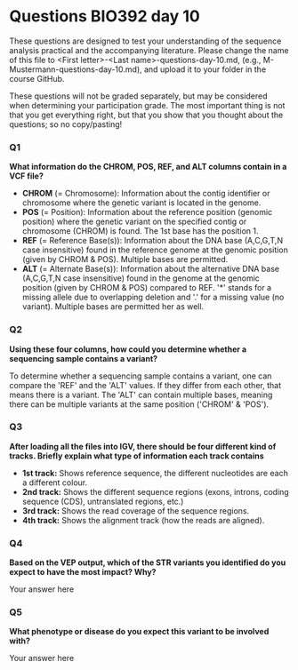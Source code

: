 
# Questions BIO392 day 10
These questions are designed to test your understanding of the sequence analysis practical and the accompanying literature. Please change the name of this file to \<First letter\>-\<Last name\>-questions-day-10.md, (e.g., M-Mustermann-questions-day-10.md), and upload it to your folder in the course GitHub.

These questions will not be graded separately, but may be considered when determining your participation grade. The most important thing is not that you get everything right, but that you show that you thought about the questions; so no copy/pasting!

### Q1
**What information do the CHROM, POS, REF, and ALT columns contain in a VCF file?**

* **CHROM** (= Chromosome): Information about the contig identifier or chromosome where the genetic variant is located in the genome.
* **POS** (= Position): Information about the reference position (genomic position) where the genetic variant on the specified contig or chromosome (CHROM) is found. The 1st base has the position 1.
* **REF** (= Reference Base(s)): Information about the DNA base (A,C,G,T,N case insensitive) found in the reference genome at the genomic position (given by CHROM & POS). Multiple bases are permitted.
* **ALT** (= Alternate Base(s)): Information about the alternative DNA base (A,C,G,T,N case insensitive) found in the genome at the genomic position (given by CHROM & POS) compared to REF. '*' stands for a missing allele due to overlapping deletion and '.' for a missing value (no variant). Multiple bases are permitted her as well.

### Q2
**Using these four columns, how could you determine whether a sequencing sample contains a variant?**

To determine whether a sequencing sample contains a variant, one can compare the 'REF' and the 'ALT' values. If they differ from each other, that means there is a variant. The 'ALT' can contain multiple bases, meaning there can be multiple variants at the same position ('CHROM' & 'POS').

### Q3
**After loading all the files into IGV, there should be four different kind of tracks. Briefly explain what type of information each track contains**

* **1st track:** Shows reference sequence, the different nucleotides are each a different colour.
* **2nd track:** Shows the different sequence regions (exons, introns, coding sequence (CDS), untranslated regions, etc.)
* **3rd track:** Shows the read coverage of the sequence regions.
* **4th track:** Shows the alignment track (how the reads are aligned).

### Q4
**Based on the VEP output, which of the STR variants you identified do you expect to have the most impact? Why?**

Your answer here

### Q5
**What phenotype or disease do you expect this variant to be involved with?**

Your answer here
